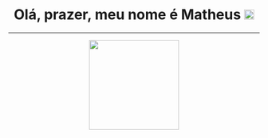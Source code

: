 <div align="center">
  <h1> Olá, prazer, meu nome é Matheus <img width="20" src="https://cdn.jsdelivr.net/gh/devicons/devicon/icons/vscode/vscode-plain.svg" /> </h1>
</div>

<hr>

<div align="center">
  <a href="https://github.com/matheusxz">
  <img height="180em" src="https://github-readme-stats.vercel.app/api?username=matheusxz&show_icons=true&theme=vision-friendly-dark&include_all_commits=true&count_private=true"/>
</div>

<!-- <img height="180em" src="https://github-readme-stats.vercel.app/api/top-langs/?username=matheusxz&layout=compact&langs_count=7&theme=dracula"/> -->
<!-- <div style="display: inline_block"><br>
  <img align="center" alt="Rafa-Js" height="30" width="40" src="https://raw.githubusercontent.com/devicons/devicon/master/icons/javascript/javascript-plain.svg">
  <img align="center" alt="Rafa-Ts" height="30" width="40" src="https://raw.githubusercontent.com/devicons/devicon/master/icons/typescript/typescript-plain.svg">
  <img align="center" alt="Rafa-React" height="30" width="40" src="https://raw.githubusercontent.com/devicons/devicon/master/icons/react/react-original.svg">
  <img align="center" alt="Rafa-HTML" height="30" width="40" src="https://raw.githubusercontent.com/devicons/devicon/master/icons/html5/html5-original.svg">
  <img align="center" alt="Rafa-CSS" height="30" width="40" src="https://raw.githubusercontent.com/devicons/devicon/master/icons/css3/css3-original.svg">
  <img align="center" alt="Rafa-Python" height="30" width="40" src="https://raw.githubusercontent.com/devicons/devicon/master/icons/python/python-original.svg">
  <img align="center" alt="Rafa-Csharp" height="30" width="40" src="https://raw.githubusercontent.com/devicons/devicon/master/icons/csharp/csharp-original.svg">
  <img align="right" alt="Rafa-pic" height="150" style="border-radius:50px;" src="https://media.discordapp.net/attachments/639956127056134178/890373478988013628/Publicacoes_Instagram_1_1.png?width=676&height=676">
</div> -->
<!-- ![Snake animation](https://github.com/matheusxz/matheusxz/blob/output/github-contribution-grid-snake.svg) -->
